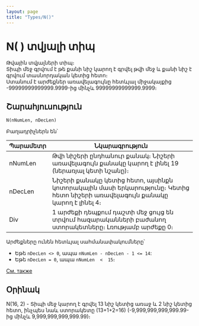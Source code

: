 ```yaml
---
layout: page
title: "Types/N()"
---
```


# N( ) տվյալի տիպ


Թվային տվյալների տիպ։  
Տիպի մեջ գրվում է թե քանի նիշ կարող է գրվել թվի մեջ և քանի նիշ է գրվում տասնորդական կետից հետո։  
Ստանում է արժեքներ առավելագույնը հետևյալ միջակայքից -99999999999999.9999-ից մինչև 99999999999999.9999։



## Շարահյուսություն

``` 
N(nNumLen, nDecLen)
```

Բաղադրիչներն են՝ 


| Պարամետր | Նկարագրություն |
|--|--|
| nNumLen | Թվի նիշերի ընդհանուր քանակ։ Նիշերի առավելագույն քանակը կարող է լինել 19 (ներառյալ կետի նշանը)։ |
| nDecLen | Նիշերի քանակը կետից հետո, այսինքն կոտորակային մասի երկարությունը։ Կետից հետո նիշերի առավելագույն քանակը կարող է լինել 4։ |
| Div | 1 արժեքի դեպքում դաշտի մեջ ցույց են տրվում հազարականների բաժանող ստորակետները։ Լռությամբ արժեքը 0։|

Արժեքները ունեն հետևյալ սահմանափակումները՝ 
* Եթե `nDecLen <> 0`, ապա `nNumLen - nDecLen - 1 <= 14`:
* Եթե `nDecLen = 0`, ապա `nNumLen  <  15`։

[См. также](../types.html)


## Օրինակ

N(16, 2) - Տիպի մեջ կարող է գրվել 13 նիշ կետից առաջ և 2 նիշ կետից հետո, ինչպես նաև ստորակետը (13+1+2=16) (-9,999,999,999,999.99-ից մինչև 9,999,999,999,999.99)։ 